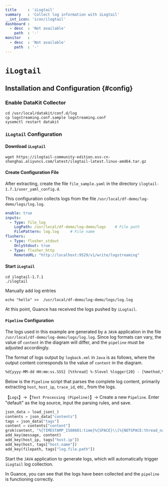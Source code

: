 ```yaml
---
title     : 'iLogtail'
summary   : 'Collect log information with iLogtail'
__int_icon: 'icon/ilogtail'
dashboard :
  - desc  : 'Not available'
    path  : '-'
monitor   :
  - desc  : 'Not available'
    path  : '-'
---
```


<!-- markdownlint-disable MD025 -->
# `iLogtail`
<!-- markdownlint-enable -->

## Installation and Configuration {#config}

### Enable DataKit Collector

```shell
cd /usr/local/datakit/conf.d/log
cp logstreaming.conf.sample logstreaming.conf
sysemctl restart datakit
```

### `iLogtail` Configuration

#### Download `iLogtail`

```shell
wget https://ilogtail-community-edition.oss-cn-shanghai.aliyuncs.com/latest/ilogtail-latest.linux-amd64.tar.gz
```

#### Create Configuration File
After extracting, create the file `file_sample.yaml` in the directory `ilogtail-1.7.1/user_yaml_config.d`.

This configuration collects logs from the file `/usr/local/df-demo/log-demo/logs/log.log`.

```yaml
enable: true
inputs:
  - Type: file_log              
    LogPath: /usr/local/df-demo/log-demo/logs    # File path
    FilePattern: log.log     # File name   
flushers:
  - Type: flusher_stdout     
    OnlyStdout: true
  - Type: flusher_http
    RemoteURL: "http://localhost:9529/v1/write/logstreaming" 
```

#### Start `iLogtail`

```shell
cd ilogtail-1.7.1
./ilogtail
```

Manually add log entries

```shell
echo "hello" >>  /usr/local/df-demo/log-demo/logs/log.log
```

At this point, Guance has received the logs pushed by `iLogtail`.

#### `Pipeline` Configuration

The logs used in this example are generated by a `JAVA` application in the file `/usr/local/df-demo/log-demo/logs/log.log`. Since log formats can vary, the value of `content` in the diagram will differ, and the `pipeline` must be adjusted accordingly.

The format of logs output by `logback.xml` in `Java` is as follows, where the output content corresponds to the value of `content` in the diagram.

```txt
%d{yyyy-MM-dd HH:mm:ss.SSS} [%thread] %-5level %logger{20} - [%method,%line] - [%X{dd.service}][%X{dd.trace_id}][%X{dd.span_id}] - %msg%n
```

Below is the `Pipeline` script that parses the complete log content, primarily extracting `host`, `host_ip`, `trace_id`, etc., from the logs.

【`Logs`】->【`Text Processing (Pipeline)`】-> Create a new `Pipeline`. Enter "default" as the log source, input the parsing rules, and save.

```python
json_data = load_json(_)
contents = json_data["contents"]
tags = json_data["tags"]
content = contents["content"]
grok(content, "%{TIMESTAMP_ISO8601:time}%{SPACE}\\[%{NOTSPACE:thread_name}\\]%{SPACE}%{LOGLEVEL:status}%{SPACE}%{NOTSPACE:class_name}%{SPACE}%{SPACE}-%{SPACE}\\[%{NOTSPACE:method_name},%{NUMBER:line}\\]%{SPACE}-%{SPACE}\\[%{DATA:service_name}\\]\\[%{DATA:trace_id}\\]\\[%{DATA:span_id}\\]%{SPACE}-%{SPACE}%{GREEDYDATA:msg}")
add_key(message, content)
add_key(host_ip, tags["host.ip"])
add_key(host, tags["host.name"])
add_key(filepath, tags["log.file.path"])
```

Start the `JAVA` application to generate logs, which will automatically trigger `iLogtail` log collection.

In Guance, you can see that the logs have been collected and the `pipeline` is functioning correctly.
